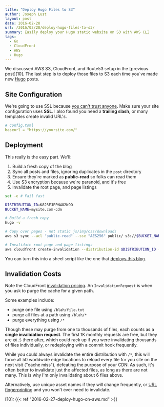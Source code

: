 ```yaml
---
title: "Deploy Hugo Files to S3"
author: Joseph Lust
layout: post
date: 2016-02-28
url: /2016/02/28/deploy-hugo-files-to-s3/
summary: Easily deploy your Hugo static website on S3 with AWS CLI
tags:
  - Go
  - CloudFront
  - AWS
  - Hugo
---
```


We discussed AWS S3, CloudFront, and Route53 setup in the [previous post][10]. The last step is to deploy those files to S3 each time you've made new [Hugo][5] posts.

## Site Configuration
We're going to use SSL because [you can't trust anyone][1]. Make sure your site configuration uses **SSL**. I also found you need a **trailing slash**, or many templates create invalid URL's.

```yaml
# config.toml
baseurl = "https://yoursite.com/"
```


## Deployment

This really is the easy part. We'll:

1. Build a fresh copy of the blog
2. Sync all posts and files, ignoring duplicates in the `post` directory
3. Ensure they're marked as **public-read** so folks can read them
4. Use S3 encryption because we're paranoid, and it's free
4. Invalidate the root page, and page listings

```bash
set -e # Fail fast

DISTRIBUTION_ID=K823EJPPN4O2K9O
BUCKET_NAME=mysite.com-cdn

# Build a fresh copy
hugo -v 

# Copy over pages - not static js/img/css/downloads
aws s3 sync --acl "public-read" --sse "AES256" public/ s3://$BUCKET_NAME --exclude 'post'

# Invalidate root page and page listings
aws cloudfront create-invalidation --distribution-id $DISTRIBUTION_ID --paths /index.html / /page/*
```

You can turn this into a sheel script like the one that [deploys this blog][2].

## Invalidation Costs

Note the CloudFront [invalidation pricing][6]. An `InvalidationRequest` is when you ask to purge the cache for a given path. 

Some examples include:

- purge one file using `/blah/file.txt`
- purge all files at a path using `/blah/*`
- purge everything using `/*`

Though these may purge from one to thousands of files, each counts as a **single invalidation request**. The first 1K monthly requests are free, but they are `¢0.5` there after, which could rack up if you were invalidating thousands of files individually, or redeploying with a commit hook frequently.

While you could always invalidate the entire distribution with `/*`, this will force all 50 worldwide edge locations to reload every file for you site on the next visit ("cache miss"), defeating the purpose of your CDN. As such, it's often better to invalidate just the affected files, as long as there are not many. This is why I'm only invalidating about 6 files above.

Alternatively, use unique asset names if they will change frequently, or [URL fingerprinting][3] and you won't ever need to invalidate.


 [1]: https://en.wikipedia.org/wiki/Edward_Snowden#Technology_industry
 [2]: https://github.com/twistedpair/lustforge.com/blob/master/deploy_site.sh
 [3]: https://developers.google.com/speed/docs/insights/LeverageBrowserCaching
 [4]: https://aws.amazon.com/s3/
 [5]: https://gohugo.io/
 [6]: https://aws.amazon.com/cloudfront/pricing/#Request_Pricing_for_All_HTTP_Methods_(per_10,000)
 [11]: https://docs.aws.amazon.com/AmazonCloudFront/latest/DeveloperGuide/CNAMEs.html
 [10]: {{< ref "2016-02-27-deploy-hugo-on-aws.md" >}} 
 
 
